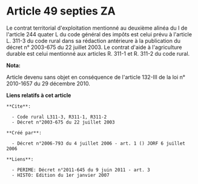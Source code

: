 # Article 49 septies ZA

Le contrat territorial d'exploitation mentionné au deuxième alinéa du I de l'article 244 quater L du code général des impôts
est celui prévu à l'article L. 311-3 du code rural dans sa rédaction antérieure à la publication du décret n° 2003-675 du 22
juillet 2003. Le contrat d'aide à l'agriculture durable est celui mentionné aux articles R. 311-1 et R. 311-2 du code rural.

**Nota:**

Article devenu sans objet en conséquence de l'article 132-III de la loi n° 2010-1657 du 29 décembre 2010.

**Liens relatifs à cet article**

	**Cite**:

	  - Code rural L311-3, R311-1, R311-2
	  - Décret n°2003-675 du 22 juillet 2003

	**Créé par**:

	  - Décret n°2006-793 du 4 juillet 2006 - art. 1 () JORF 6 juillet 2006

	**Liens**:

	  - PERIME: Décret n°2011-645 du 9 juin 2011 - art. 3
	  - HISTO: Edition du 1er janvier 2007
